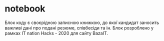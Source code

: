 # notebook
Блок коду є своєрідною записною книжкою, до якої кандидат заносить важливі дані про подані резюме, співбесіди та ін.
Блок розроблено у рамках IT nation Hacks - 2020 для сайту BazaIT.

